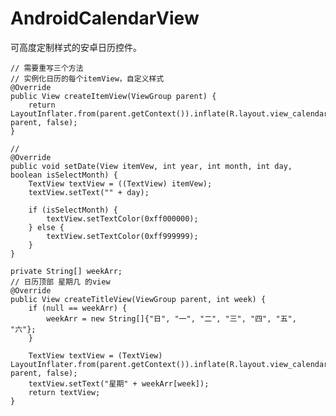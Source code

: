 # AndroidCalendarView
可高度定制样式的安卓日历控件。

    // 需要重写三个方法
    // 实例化日历的每个itemView，自定义样式
    @Override
    public View createItemView(ViewGroup parent) {
        return LayoutInflater.from(parent.getContext()).inflate(R.layout.view_calendar_item, parent, false);
    }
    
    // 
    @Override
    public void setDate(View itemVew, int year, int month, int day, boolean isSelectMonth) {
        TextView textView = ((TextView) itemVew);
        textView.setText("" + day);

        if (isSelectMonth) {
            textView.setTextColor(0xff000000);
        } else {
            textView.setTextColor(0xff999999);
        }
    }

    private String[] weekArr;
    // 日历顶部 星期几 的view
    @Override
    public View createTitleView(ViewGroup parent, int week) {
        if (null == weekArr) {
            weekArr = new String[]{"日", "一", "二", "三", "四", "五", "六"};
        }

        TextView textView = (TextView) LayoutInflater.from(parent.getContext()).inflate(R.layout.view_calendar_item, parent, false);
        textView.setText("星期" + weekArr[week]);
        return textView;
    }

